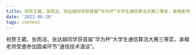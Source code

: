 ```yaml
---
title: 祝贺王葳、张雨洁、张达越同学获首届”华为杯“大学生通信算法大赛三等奖，承楠老师受邀参加圆桌环节“通信技术漫谈”。
date: '2022-06-28'
tags: contest
---
```


祝贺王葳、张雨洁、张达越同学获首届”华为杯“大学生通信算法大赛三等奖，承楠老师受邀参加圆桌环节“通信技术漫谈”。

<!--more-->

